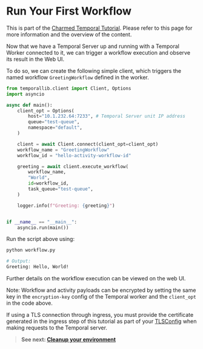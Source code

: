# Run Your First Workflow

This is part of the [Charmed Temporal Tutorial](./00-introduction.md). Please
refer to this page for more information and the overview of the content.

Now that we have a Temporal Server up and running with a Temporal Worker
connected to it, we can trigger a workflow execution and observe its result in
the Web UI.

To do so, we can create the following simple client, which triggers the named
workflow `GreetingWorkflow` defined in the worker.

```python
from temporallib.client import Client, Options
import asyncio

async def main():
    client_opt = Options(
        host="10.1.232.64:7233", # Temporal Server unit IP address
        queue="test-queue",
        namespace="default",
    )

    client = await Client.connect(client_opt=client_opt)
    workflow_name = "GreetingWorkflow"
    workflow_id = "hello-activity-workflow-id"

    greeting = await client.execute_workflow(
        workflow_name,
        "World",
        id=workflow_id,
        task_queue="test-queue",
    )

    logger.info(f"Greeting: {greeting}")


if __name__ == "__main__":
    asyncio.run(main())
```

Run the script above using:

```bash
python workflow.py

# Output:
Greeting: Hello, World!
```

Further details on the workflow execution can be viewed on the web UI.

Note: Workflow and activity payloads can be encrypted by setting the same key in
the `encryption-key` config of the Temporal worker and the `client_opt` in the
code above.

If using a TLS connection through ingress, you must provide the certificate
generated in the ingress step of this tutorial as part of your
[TLSConfig](https://python.temporal.io/temporalio.service.TLSConfig.html) when
making requests to the Temporal server.

> **See next: [Cleanup your environment](./10-cleanup.md)**
